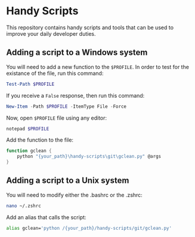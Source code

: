 # Handy Scripts

This repository contains handy scripts and tools that can be used to improve your daily developer duties.

## Adding a script to a Windows system

You will need to add a new function to the `$PROFILE`. In order to test for the existance of the file, run this command:

```powershell
Test-Path $PROFILE
```

If you receive a `False` response, then run this command:

```powershell
New-Item -Path $PROFILE -ItemType File -Force
```

Now, open `$PROFILE` file using any editor:

```powershell
notepad $PROFILE
```

Add the function to the file:

```powershell
function gclean {
    python "{your_path}\handy-scripts\git\gclean.py" @args
}
```

## Adding a script to a Unix system

You will need to modify either the .bashrc or the .zshrc:

```bash
nano ~/.zshrc
```

Add an alias that calls the script:

```bash
alias gclean='python /{your_path}/handy-scripts/git/gclean.py'
```

